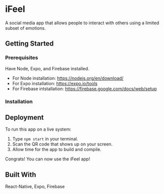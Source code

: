 # iFeel

A social media app that allows people to interact with others using a limited subset of emotions.

## Getting Started


### Prerequisites

Have Node, Expo, and Firebase installed.
- For Node installation: <https://nodejs.org/en/download/>
- For Expo installation: <https://expo.io/tools>
- For Firebase intstallation: <https://firebase.google.com/docs/web/setup>

### Installation

## Deployment

To run this app on a live system:
1. Type `npm start` in your terminal.
2. Scan the QR code that shows up on your screen.
3. Allow time for the app to build and compile.

Congrats! You can now use the iFeel app!

## Built With

React-Native, Expo, Firebase
